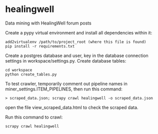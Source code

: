 healingwell
===========

Data mining with HealingWell forum posts

Create a pypy virtual environment and install all dependencies within it:

	add2virtualenv /path/to/project_root (where this file is found)
	pip install -r requirements.txt

Create a postgres database and user, key in the database connection settings in workspace/settings.py.
Create database tables:

	cd workspace
	python create_tables.py

To test crawler, temporarily comment out pipeline names in miner_settings.ITEM_PIPELINES, then run this command:

	> scraped_data.json; scrapy crawl healingwell -o scraped_data.json

open the file view_scraped_data.html to check the scraped data.

Run this command to crawl:

	scrapy crawl healingwell
